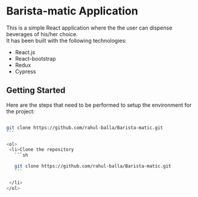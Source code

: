 # Barista-matic Application

This is a simple React application where the the user can dispense beverages of his/her choice. <br />
It has been built with the following technologies:

<ul>
  <li>React.js</li>
  <li>React-bootstrap</li>
  <li>Redux</li>
  <li>Cypress</li>
</ul>

## Getting Started

Here are the steps that need to be performed to setup the environment for the project: <br />

````sh

git clone https://github.com/rahul-balla/Barista-matic.git
```

<ol>
 <li>Clone the repository
   ```sh

   git clone https://github.com/rahul-balla/Barista-matic.git
   ```

 </li>
</ol>
````
